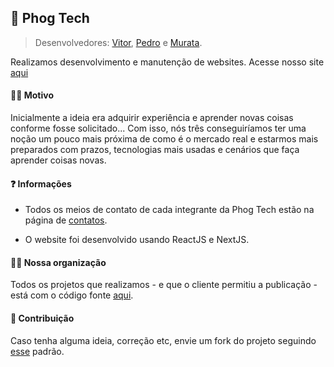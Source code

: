 ## 🐸 Phog Tech

>  Desenvolvedores: [Vitor](https://github.com/vit0rr), [Pedro](https://github.com/dgtyPedro) e [Murata](https://github.com/Muratawga).

Realizamos desenvolvimento e manutenção de websites. Acesse nosso site [aqui](https://phogtech.vercel.app/)

#### 🐱‍🏍 Motivo

Inicialmente a ideia era adquirir experiência e aprender novas coisas conforme fosse solicitado... Com isso, nós três conseguiríamos ter uma noção um pouco mais próxima de como é o mercado real e estarmos mais preparados com prazos, tecnologias mais usadas e cenários que faça aprender coisas novas.

#### ❓ Informações

- Todos os meios de contato de cada integrante da Phog Tech estão na página de [contatos](https://phogtech.vercel.app/contato).

- O website foi desenvolvido usando ReactJS e NextJS.

#### 🐱‍💻 Nossa organização
Todos os projetos que realizamos - e que o cliente permitiu a publicação - está com o código fonte [aqui](https://github.com/Phog-Tech).

#### 💭 Contribuição

Caso tenha alguma ideia, correção etc, envie um fork do projeto seguindo [esse](https://www.conventionalcommits.org/pt-br/v1.0.0/) padrão.